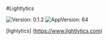 #Lightlytics

![Version: 0.1.2](https://img.shields.io/badge/Version-0.1.2-informational?style=flat-square) ![AppVersion: 64](https://img.shields.io/badge/AppVersion-64-informational?style=flat-square)

[lighlytics] (https://www.lightlytics.com) 
